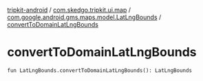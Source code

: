 [tripkit-android](../../index.md) / [com.skedgo.tripkit.ui.map](../index.md) / [com.google.android.gms.maps.model.LatLngBounds](index.md) / [convertToDomainLatLngBounds](./convert-to-domain-lat-lng-bounds.md)

# convertToDomainLatLngBounds

`fun LatLngBounds.convertToDomainLatLngBounds(): LatLngBounds`